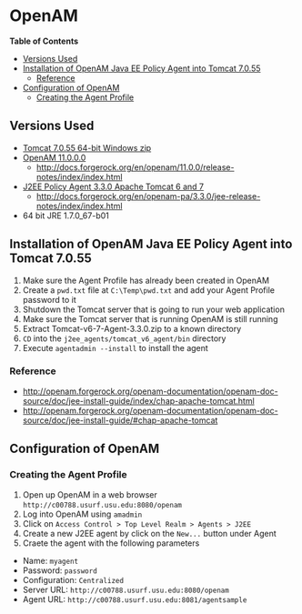 # OpenAM
<!-- START doctoc generated TOC please keep comment here to allow auto update -->
<!-- DON'T EDIT THIS SECTION, INSTEAD RE-RUN doctoc TO UPDATE -->
**Table of Contents**

- [Versions Used](#versions-used)
- [Installation of OpenAM Java EE Policy Agent into Tomcat 7.0.55](#installation-of-openam-java-ee-policy-agent-into-tomcat-7055)
  - [Reference](#reference)
- [Configuration of OpenAM](#configuration-of-openam)
  - [Creating the Agent Profile](#creating-the-agent-profile)

<!-- END doctoc generated TOC please keep comment here to allow auto update -->

## Versions Used

* [Tomcat 7.0.55 64-bit Windows zip]( http://mirrors.sonic.net/apache/tomcat/tomcat-7/v7.0.55/bin/apache-tomcat-7.0.55-windows-x64.zip)
* [OpenAM 11.0.0.0](https://backstage.forgerock.com/downloads/enterprise/openam/openam11/11.0.0/OpenAM-11.0.0.zip)
  * http://docs.forgerock.org/en/openam/11.0.0/release-notes/index/index.html
* [J2EE Policy Agent 3.3.0 Apache Tomcat 6 and 7](https://backstage.forgerock.com/downloads/enterprise/openam/j2eeagents/stable/3.3.0/Tomcat-v6-7-Agent-3.3.0.zip)
  * http://docs.forgerock.org/en/openam-pa/3.3.0/jee-release-notes/index/index.html
* 64 bit JRE 1.7.0_67-b01

## Installation of OpenAM Java EE Policy Agent into Tomcat 7.0.55



1. Make sure the Agent Profile has already been created in OpenAM
2. Create a `pwd.txt` file at `C:\Temp\pwd.txt` and add your Agent Profile password to it
3. Shutdown the Tomcat server that is going to run your web application
4. Make sure the Tomcat server that is running OpenAM is still running
5. Extract Tomcat-v6-7-Agent-3.3.0.zip to a known directory
6. `CD` into the `j2ee_agents/tomcat_v6_agent/bin` directory
7. Execute `agentadmin --install` to install the agent


### Reference
- http://openam.forgerock.org/openam-documentation/openam-doc-source/doc/jee-install-guide/index/chap-apache-tomcat.html
- http://openam.forgerock.org/openam-documentation/openam-doc-source/doc/jee-install-guide/#chap-apache-tomcat

## Configuration of OpenAM

### Creating the Agent Profile

1. Open up OpenAM in a web browser `http://c00788.usurf.usu.edu:8080/openam`
2. Log into OpenAM using `amadmin`
3. Click on `Access Control > Top Level Realm > Agents > J2EE`
4. Create a new J2EE agent by click on the `New...` button under Agent
5. Craete the agent with the following parameters
  - Name: `myagent`
  - Password: `password`
  - Configuration: `Centralized`
  - Server URL: `http://c00788.usurf.usu.edu:8080/openam`
  - Agent URL: `http://c00788.usurf.usu.edu:8081/agentsample`
